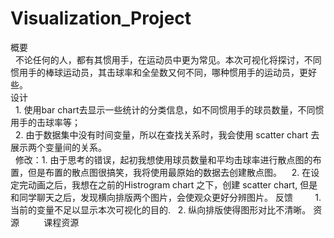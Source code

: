 # Visualization_Project
概要  
&nbsp;&nbsp;不论任何的人，都有其惯用手，在运动员中更为常见。本次可视化将探讨，不同惯用手的棒球运动员，其击球率和全垒数又何不同，哪种惯用手的运动员，更好些。   
设计        
&nbsp;&nbsp;1. 使用bar chart去显示一些统计的分类信息，如不同惯用手的球员数量，不同惯用手的击球率等；  
&nbsp;&nbsp;2. 由于数据集中没有时间变量，所以在查找关系时，我会使用 scatter chart 去展示两个变量间的关系。  
&nbsp;&nbsp;修改：1. 由于思考的错误，起初我想使用球员数量和平均击球率进行散点图的布置，但是布置的散点图很搞笑，我将使用最原始的数据去创建散点图。
&nbsp;&nbsp;&nbsp;2. 在设定完动画之后，我想在之前的Histrogram chart 之下，创建 scatter chart, 但是和同学聊天之后，发现横向排版两个图片，会使观众更好分辨图片。
反馈       
&nbsp;&nbsp;1. 当前的变量不足以显示本次可视化的目的.
&nbsp;&nbsp;2. 纵向排版使得图形对比不清晰。
资源         
&nbsp;课程资源          
